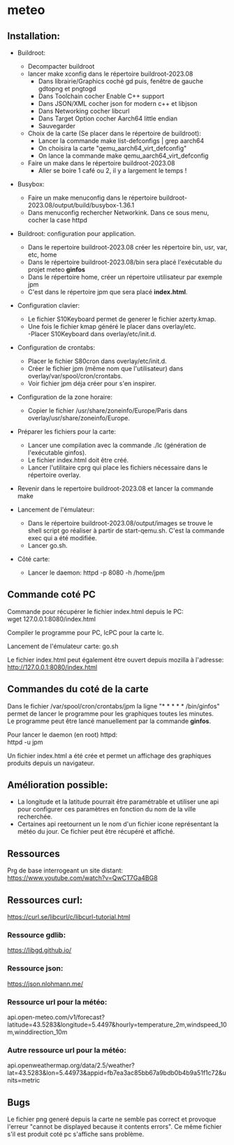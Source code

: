 # meteo  

## Installation:  
- Buildroot:  
    - Decompacter buildroot  
    - lancer make xconfig dans le répertoire buildroot-2023.08  
        - Dans librairie/Graphics coché gd puis, fenêtre de gauche gdtopng et pngtogd  
        - Dans Toolchain cocher Enable C++ support  
        - Dans JSON/XML cocher json for modern c++ et libjson  
        - Dans Networking cocher libcurl  
        - Dans Target Option cocher Aarch64 little endian  
        - Sauvegarder
    - Choix de la carte (Se placer dans le répertoire de buildroot):  
        - Lancer la commande make list-defconfigs | grep aarch64  
        - On choisira la carte "qemu_aarch64_virt_defconfig"  
        - On lance la commande make qemu_aarch64_virt_defconfig
    - Faire un make dans le répertoire buildroot-2023.08  
        - Aller se boire 1 café ou 2, il y a largement le temps !  
    
- Busybox:  
    - Faire un make menuconfig dans le répertoire buildroot-2023.08/output/build/busybox-1.36.1  
    - Dans menuconfig rechercher Networkink. Dans ce sous menu, cocher la case httpd  
  
- Buildroot: configuration pour application.  
    - Dans le repertoire buildroot-2023.08 créer les répertoire bin, usr, var, etc, home  
    - Dans le répertoire buildroot-2023.08/bin sera placé l'exécutable du projet meteo **ginfos**  
    - Dans le répertoire home, créer un répertoire utilisateur par exemple jpm  
    - C'est dans le répertoire jpm que sera placé **index.html**.  
  
- Configuration clavier:  
    - Le fichier S10Keyboard permet de generer le fichier azerty.kmap.  
    - Une fois le fichier kmap généré le placer dans overlay/etc.  
    -Placer S10Keyboard dans overlay/etc/init.d.  
  
- Configuration de crontabs:  
    - Placer le fichier S80cron dans overlay/etc/init.d.  
    - Créer le fichier jpm (même nom que l'utilisateur) dans overlay/var/spool/cron/crontabs.  
    - Voir fichier jpm déja créer pour s'en inspirer.  
  
- Configuration de la zone horaire:  
    - Copier le fichier /usr/share/zoneinfo/Europe/Paris dans overlay/usr/share/zoneinfo/Europe.  
  
- Préparer les fichiers pour la carte:  
    - Lancer une compilation avec la commande ./lc (génération de l'exécutable ginfos).  
    - Le fichier index.html doit être créé.  
    - Lancer l'utilitaire cprg qui place les fichiers nécessaire dans le répertoire overlay.  
  
- Revenir dans le repertoire buildroot-2023.08 et lancer la commande make  
  
- Lancement de l'émulateur:  
    - Dans le répertoire buildroot-2023.08/output/images se trouve le shell script go réaliser à partir de start-qemu.sh. C'est la commande exec qui a été modifiée.  
    - Lancer go.sh.  

  
- Côté carte:  
    - Lancer le daemon: httpd -p 8080 -h /home/jpm  
  

## Commande coté PC  
Commande pour récupérer le fichier index.html depuis le PC:  
wget 127.0.0.1:8080/index.html  
  
Compiler le programme pour PC, lcPC pour la carte lc.  
  
Lancement de l'émulateur carte: go.sh  
  
Le fichier index.html peut également être ouvert depuis mozilla à l'adresse:  
http://127.0.0.1:8080/index.html  
  
## Commandes du coté de la carte  
Dans le fichier /var/spool/cron/crontabs/jpm la ligne "* * * * * /bin/ginfos" permet de lancer le programme pour les graphiques toutes les minutes.  
Le programme peut être lancé manuellement par la commande **ginfos**.  
  
Pour lancer le daemon (en root) httpd:  
httpd -u jpm  
  
Un fichier index.html a été crée et permet un affichage des graphiques produits depuis un navigateur.  
  
## Amélioration possible:  
- La longitude et la latitude pourrait être paramétrable et utiliser une api pour configurer ces paramètres en fonction du nom de la ville recherchée.  
- Certaines api reetournent un le nom d'un fichier icone représentant la météo du jour. Ce fichier peut être récupéré et affiché.  
  
## Ressources  
Prg de base interrogeant un site distant:  
https://www.youtube.com/watch?v=QwCT7Ga4BG8  
  
## Ressources curl:  
https://curl.se/libcurl/c/libcurl-tutorial.html  

### Ressource gdlib:  
https://libgd.github.io/  
  
### Ressource json:
https://json.nlohmann.me/  
  
### Ressource url pour la météo:  
api.open-meteo.com/v1/forecast?latitude=43.5283&longitude=5.4497&hourly=temperature_2m,windspeed_10m,winddirection_10m  

### Autre ressource url pour la météo:  
api.openweathermap.org/data/2.5/weather?lat=43.5283&lon=5.44973&appid=fb7ea3ac85bb67a9bdb0b4b9a51f1c72&units=metric  
  
## Bugs  
Le fichier png generé depuis la carte ne semble pas correct et provoque l'erreur "cannot be displayed because it contents errors". Ce même fichier s'il est produit coté pc s'affiche sans problème.  


